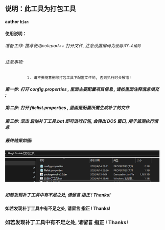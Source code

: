 ## 说明：此工具为打包工具
#### author `bian`


#### 使用说明：
###### 准备工作: 推荐使用notepad++ 打开文件, 注意设置编码为`使用UTF-8编码`
###### 注意事项: 
              1. 请不要随意删除打包工具下配置文件哟, 否则执行时会报错!
##### 第一步: 打开 config.properties , 里面主要配置项目信息 , 请按里面注释信息填充 ; 
##### 第二步: 打开 filelist.properties , 里面是配置所需生成补丁的文件 
##### 第三步: 双击 启动补丁工具.bat 即可进行打包, 会弹出 DOS 窗口, 用于监测执行信息


##### 最终结果如图:
![Image text](https://github.com/Ali7117/MagicCookieTools/blob/master/System-Img/PackageTool-001.png)

##
##### 如若发现补丁工具中有不足之处, 请留言 指正 ! Thanks!
#### 如若发现补丁工具中有不足之处, 请留言 指正 ! Thanks! 
### 如若发现补丁工具中有不足之处, 请留言 指正 ! Thanks!  